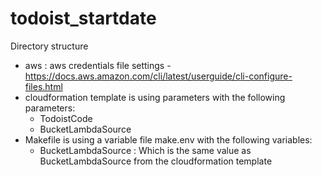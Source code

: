 # todoist_startdate

Directory structure
- aws : aws credentials file settings - https://docs.aws.amazon.com/cli/latest/userguide/cli-configure-files.html
- cloudformation template is  using parameters with the following parameters:
    - TodoistCode
    - BucketLambdaSource
- Makefile is using a variable file make.env  with the following variables:
    - BucketLambdaSource : Which is the same value as BucketLambdaSource from  the cloudformation template
